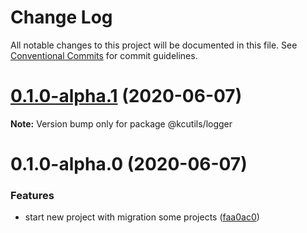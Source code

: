 # Change Log

All notable changes to this project will be documented in this file.
See [Conventional Commits](https://conventionalcommits.org) for commit guidelines.

# [0.1.0-alpha.1](https://github.com/kamontat/kcutils/compare/@kcutils/logger@0.1.0-alpha.0...@kcutils/logger@0.1.0-alpha.1) (2020-06-07)

**Note:** Version bump only for package @kcutils/logger





# 0.1.0-alpha.0 (2020-06-07)


### Features

* start new project with migration some projects ([faa0ac0](https://github.com/kamontat/kcutils/commit/faa0ac00d95421af7540936e98f619475d3e5532))
